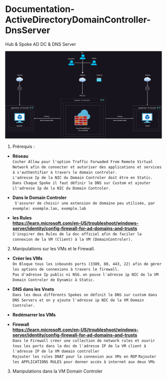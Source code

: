 # Documentation-ActiveDirectoryDomainController-DnsServer
Hub &amp; Spoke AD DC &amp; DNS Server

![Schema](./asset/Hub2.drawio.png)

1. Prérequis :

* __Réseau__  
 `Cocher Allow pour l'option Traffic Forwaded From Remote Virtual Network afin de connecter et autoriser des applications et services à s'authentifier à travers le domain controler.`  
 `L'adresse Ip de la NIC du Domain Controler doit être en Static.`  
 `Dans Chaque Spoke il faut définir le DNS sur Custom et ajouter Ll'adresse Ip de la NIC du Domain Controler.`

* __Dans le Domain Controler__  
 ` S'assurer de choisir une extension de domaine peu utilisée, par exemple: exemple.lan, exemple.lab` 

* __les Rules__  
 __https://learn.microsoft.com/en-US/troubleshoot/windows-server/identity/config-firewall-for-ad-domains-and-trusts__  
`S'inspirer des Rules de la doc officiel afin de faciler la connexion de la VM (Client) à la VM (DomainControler).`

2. Manipulations sur les VMs et le Firewall.  

* __Créer les VMs__   
`On Bloque tous les inbounds ports (3389, 80, 443, 22) afin de gérer les options de connexions à travers le firewall.`  
`Pas d'adresse Ip public ni NSG.`
`on passe l'adresse ip NIC de la VM Domain Controler de Dynamic à Static.`

* __DNS dans les Vnets__  
`Dans les deux différents Spokes on définit le DNS sur custom dans DNS Servers et on y ajoute l'adresse ip NIC de la VM Domain Controler.`

* __Redémarrer les VMs__  

* __Firewall__  
 __https://learn.microsoft.com/en-US/troubleshoot/windows-server/identity/config-firewall-for-ad-domains-and-trusts__  
`Dans le Firewall créer une collection de network rules et ouvrir tous les ports dans la doc de l'adresse IP de la VM client à l'adresse IP de la VM domain controller`  
`Rajouter les rules DNAT pour la connexion aux VMs en RDP`
`Rajouter les APPLICATIONS RULES pour donner accès à internet aux deux VMs`

3. Manipulations dans la VM Domain Controler
